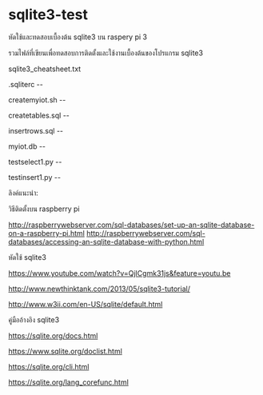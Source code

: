 # sqlite3-test
หัดใช้และทดสอบเบื้องต้น sqlite3 บน raspery pi 3

รวมไฟล์ที่เขียนเพื่อทดสอบการติดตั้งและใช้งานเบื้องต้นของโปรแกรม sqlite3

sqlite3_cheatsheet.txt

.sqliterc --

createmyiot.sh -- 

createtables.sql --

insertrows.sql --

myiot.db --       

testselect1.py  --

testinsert1.py  --



ลิงค์แนะนำ:

วิธีติดตั้งบน raspberry pi

http://raspberrywebserver.com/sql-databases/set-up-an-sqlite-database-on-a-raspberry-pi.html
http://raspberrywebserver.com/sql-databases/accessing-an-sqlite-database-with-python.html

หัดใช้ sqlite3

https://www.youtube.com/watch?v=QjICgmk31js&feature=youtu.be

http://www.newthinktank.com/2013/05/sqlite3-tutorial/

http://www.w3ii.com/en-US/sqlite/default.html

คู่มืออ้างอิง sqlite3

https://sqlite.org/docs.html

https://www.sqlite.org/doclist.html

https://sqlite.org/cli.html

https://sqlite.org/lang_corefunc.html


